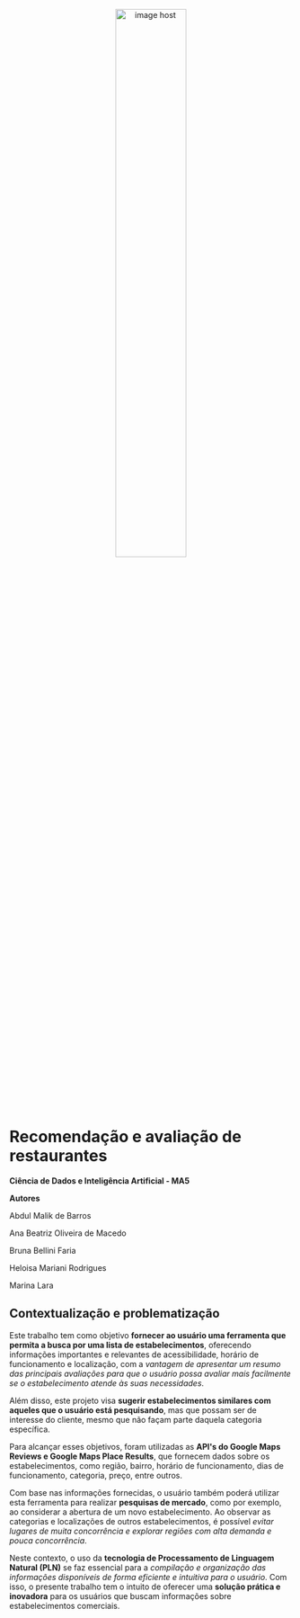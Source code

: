 <p align="center">
    <img src="https://images2.imgbox.com/78/b0/krMhDCkG_o.png" alt="image host" width="50%"/>
  </a>
</p>


# <b>Recomendação e avaliação de restaurantes</b> 

**Ciência de Dados e Inteligência Artificial - MA5**

**Autores**

<p>Abdul Malik de Barros</p> 	
<p>Ana Beatriz Oliveira de Macedo</p> 
<p>Bruna Bellini Faria</p> 
<p>Heloisa Mariani Rodrigues</p> 
<p>Marina Lara</p> 

## <b>Contextualização e problematização</b> 

Este trabalho tem como objetivo <b>fornecer ao usuário uma ferramenta que permita a busca por uma lista de estabelecimentos</b>, oferecendo informações importantes e relevantes de acessibilidade, horário de funcionamento e localização, com a <i>vantagem de apresentar um resumo das principais avaliações para que o usuário possa avaliar mais facilmente se o estabelecimento atende às suas necessidades</i>.

Além disso, este projeto visa <b>sugerir estabelecimentos similares com aqueles que o usuário está pesquisando</b>, mas que possam ser de interesse do cliente, mesmo que não façam parte daquela categoria específica.

Para alcançar esses objetivos, foram utilizadas as <b>API's do Google Maps Reviews e Google Maps Place Results</b>, que fornecem dados sobre os estabelecimentos, como região, bairro, horário de funcionamento, dias de funcionamento, categoria, preço, entre outros.

Com base nas informações fornecidas, o usuário também poderá utilizar esta ferramenta para realizar <b>pesquisas de mercado</b>, como por exemplo, ao considerar a abertura de um novo estabelecimento. Ao observar as categorias e localizações de outros estabelecimentos, é possível <i>evitar lugares de muita concorrência e explorar regiões com alta demanda e pouca concorrência</i>.

Neste contexto, o uso da <b>tecnologia de Processamento de Linguagem Natural (PLN)</b> se faz essencial para a <i>compilação e organização das informações disponíveis de forma eficiente e intuitiva para o usuário</i>. Com isso, o presente trabalho tem o intuito de oferecer uma <b>solução prática e inovadora</b> para os usuários que buscam informações sobre estabelecimentos comerciais.
